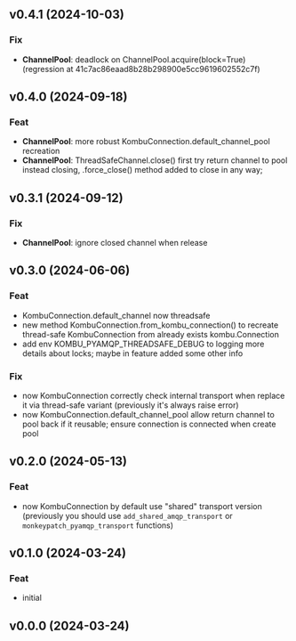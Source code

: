## v0.4.1 (2024-10-03)

### Fix

- **ChannelPool**: deadlock on ChannelPool.acquire(block=True) (regression at 41c7ac86eaad8b28b298900e5cc9619602552c7f)

## v0.4.0 (2024-09-18)

### Feat

- **ChannelPool**: more robust KombuConnection.default_channel_pool recreation
- **ChannelPool**: ThreadSafeChannel.close()  first try return channel to pool instead closing, .force_close() method added to close in any way;

## v0.3.1 (2024-09-12)

### Fix

- **ChannelPool**: ignore closed channel when release

## v0.3.0 (2024-06-06)

### Feat

- KombuConnection.default_channel now threadsafe
- new method KombuConnection.from_kombu_connection() to recreate thread-safe KombuConnection from already exists kombu.Connection
- add env KOMBU_PYAMQP_THREADSAFE_DEBUG to logging more details about locks; maybe in feature added some other info

### Fix

- now KombuConnection correctly check internal transport when replace it via thread-safe variant (previously it's always raise error)
- now KombuConnection.default_channel_pool allow return channel to pool back if it reusable; ensure connection is connected when create pool

## v0.2.0 (2024-05-13)

### Feat

- now KombuConnection by default use "shared" transport version (previously you should use `add_shared_amqp_transport` or `monkeypatch_pyamqp_transport` functions)

## v0.1.0 (2024-03-24)

### Feat

- initial

## v0.0.0 (2024-03-24)
